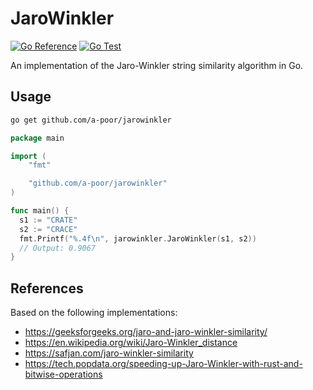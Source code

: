# JaroWinkler

[![Go Reference](https://pkg.go.dev/badge/github.com/a-poor/jarowinkler.svg)](https://pkg.go.dev/github.com/a-poor/jarowinkler)
[![Go Test](https://github.com/a-poor/jarowinkler/actions/workflows/test.yaml/badge.svg)](https://github.com/a-poor/jarowinkler/actions/workflows/test.yaml)


An implementation of the Jaro-Winkler string similarity algorithm in Go.

## Usage

```sh
go get github.com/a-poor/jarowinkler
```

```go
package main

import (
    "fmt"

    "github.com/a-poor/jarowinkler"
)

func main() {
  s1 := "CRATE"
  s2 := "CRACE"
  fmt.Printf("%.4f\n", jarowinkler.JaroWinkler(s1, s2))
  // Output: 0.9067
}

```

## References

Based on the following implementations:

- https://geeksforgeeks.org/jaro-and-jaro-winkler-similarity/
- https://en.wikipedia.org/wiki/Jaro-Winkler_distance
- https://safjan.com/jaro-winkler-similarity
- https://tech.popdata.org/speeding-up-Jaro-Winkler-with-rust-and-bitwise-operations


